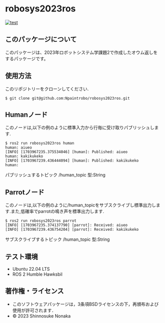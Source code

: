 # robosys2023ros
[![test](https://github.com/Npaintrobo/robosys2023ros/actions/workflows/test.yml/badge.svg)](https://github.com/Npaintrobo/robosys2023ros/actions/workflows/test.yml)

## このパッケージについて
このパッケージは、2023年ロボットシステム学課題2で作成したオウム返しをするパッケージです。

## 使用方法

このリポジトリーをクローンしてください.
```
$ git clone git@github.com:Npaintrobo/robosys2023ros.git
```

## Humanノード
このノードは,以下の例のように標準入力から行毎に受け取りパブリッシュします.
```
$ ros2 run robosys2023ros human
human: aiueo
[INFO] [1703967235.375534046] [human]: Published: aiueo
human: kakikukeko
[INFO] [1703967239.436444094] [human]: Published: kakikukeko
human: 
```
パブリッシュするトピック
/human_topic 型:String

## Parrotノード
このノードは,以下の例のように/human_topicをサブスクライブし標準出力します.また,低確率でparrotの鳴き声を標準出力します.
```
$ ros2 run robosys2023ros parrot
[INFO] [1703967235.374137790] [parrot]: Received: aiueo
[INFO] [1703967239.436754204] [parrot]: Received: kakikukeko
```
サブスクライブするトピック
/human_topic 型:String

## テスト環境
* Ubuntu 22.04 LTS
* ROS 2 Humble Hawksbil

## 著作権・ライセンス
* このソフトウェアパッケージは，3条項BSDライセンスの下，再頒布および使用が許可されます．
* © 2023 Shinnosuke Nonaka
